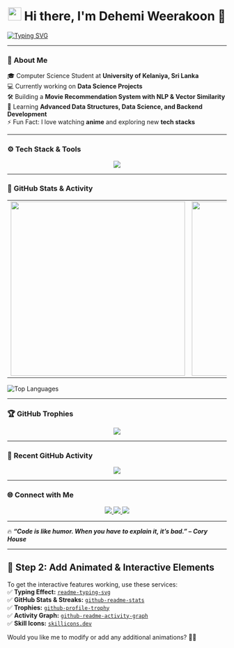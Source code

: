 <!-- Animated Header -->
<h1 align="center">
  <img src="https://media.giphy.com/media/hvRJCLFzcasrR4ia7z/giphy.gif" width="30"/> 
  Hi there, I'm Dehemi Weerakoon 👋  
</h1>

<!-- Typing Effect -->
[![Typing SVG](https://readme-typing-svg.herokuapp.com?font=Fira+Code&size=22&duration=4000&pause=500&color=36BCF7&center=true&vCenter=true&width=800&lines=Software+Engineer+%7C+Java+Developer;Machine+Learning+Enthusiast;Backend+Developer+%7C+Spring+Boot;Lifelong+Learner+%7C+Open+Source+Contributor)](https://git.io/typing-svg)

---

### 🌟 **About Me**
🎓 Computer Science Student at **University of Kelaniya, Sri Lanka**  
💻 Currently working on **Data Science Projects**  
🛠️ Building a **Movie Recommendation System with NLP & Vector Similarity**  
🌱 Learning **Advanced Data Structures, Data Science, and Backend Development**  
⚡ Fun Fact: I love watching **anime** and exploring new **tech stacks**  

---

### ⚙️ **Tech Stack & Tools**
<p align="center">
  <img src="https://skillicons.dev/icons?i=java,spring,react,python,mysql,django,aws,docker,git" />
</p>

---

### 🚀 **GitHub Stats & Activity**  

<table>
  <tr>
    <td>
      <img src="https://github-readme-stats.vercel.app/api?username=dehemiweerakoon&show_icons=true&theme=radical" width="400"/>
    </td>
    <td>
      <img src="https://github-readme-streak-stats.herokuapp.com/?user=dehemiweerakoon&theme=radical" width="400"/>
    </td>
  </tr>
</table>

![Top Languages](https://github-readme-stats.vercel.app/api/top-langs/?username=dehemiweerakoon&layout=compact&theme=radical)

---

### 🏆 **GitHub Trophies**
<p align="center">
  <img src="https://github-profile-trophy.vercel.app/?username=dehemiweerakoon&theme=radical&no-frame=false&margin-w=10" />
</p>

---

### 📌 **Recent GitHub Activity**
<!-- Activity Graph -->
<p align="center">
  <img src="https://github-readme-activity-graph.cyclic.app/graph?username=dehemiweerakoon&theme=github-dark&hide_border=true" />
</p>

---

### 🌐 **Connect with Me**
<p align="center">
  <a href="https://www.linkedin.com/in/your-profile/">
    <img src="https://img.shields.io/badge/LinkedIn-blue?style=for-the-badge&logo=linkedin"/>
  </a>
  <a href="https://github.com/your-username">
    <img src="https://img.shields.io/badge/GitHub-black?style=for-the-badge&logo=github"/>
  </a>
  <a href="mailto:your-email@gmail.com">
    <img src="https://img.shields.io/badge/Email-red?style=for-the-badge&logo=gmail"/>
  </a>
</p>

---

🔥 **_“Code is like humor. When you have to explain it, it’s bad.” – Cory House_**  

---

## 📌 **Step 2: Add Animated & Interactive Elements**
To get the interactive features working, use these services:  
✅ **Typing Effect:** [`readme-typing-svg`](https://github.com/DenverCoder1/readme-typing-svg)  
✅ **GitHub Stats & Streaks:** [`github-readme-stats`](https://github.com/anuraghazra/github-readme-stats)  
✅ **Trophies:** [`github-profile-trophy`](https://github.com/ryo-ma/github-profile-trophy)  
✅ **Activity Graph:** [`github-readme-activity-graph`](https://github.com/Ashutosh00710/github-readme-activity-graph)  
✅ **Skill Icons:** [`skillicons.dev`](https://skillicons.dev/)  

Would you like me to modify or add any additional animations? 🚀🔥
